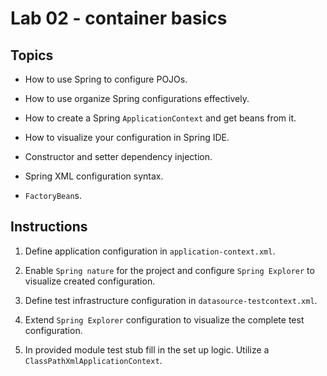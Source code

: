 Lab 02 - container basics
==
Topics
--
* How to use Spring to configure POJOs.

* How to use organize Spring configurations effectively.

* How to create a Spring `ApplicationContext` and get beans from it.

* How to visualize your configuration in Spring IDE.

* Constructor and setter dependency injection.

* Spring XML configuration syntax.

* `FactoryBean`s.

Instructions
--
1. Define application configuration in `application-context.xml`.

2. Enable `Spring nature` for the project and configure `Spring Explorer` to visualize created configuration.

3. Define test infrastructure configuration in `datasource-testcontext.xml`.

4. Extend `Spring Explorer` configuration to visualize the complete test configuration.

5. In provided module test stub fill in the set up logic. Utilize a `ClassPathXmlApplicationContext`.
